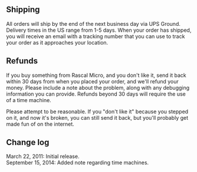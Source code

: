 ## Shipping ##

All orders will ship by the end of the next business day via UPS Ground. Delivery times in the US range from 1-5 days. When your order has shipped, you will receive an email with a tracking number that you can use to track your order as it approaches your location.

## Refunds ##

If you buy something from Rascal Micro, and you don't like it, send it back within 30 days from when you placed your order, and we'll refund your money. Please include a note about the problem, along with any debugging information you can provide. Refunds beyond 30 days will require the use of a time machine.

Please attempt to be reasonable. If you "don't like it" because you stepped on it, and now it's broken, you can still send it back, but you'll probably get made fun of on the internet.

## Change log ##

March 22, 2011: Initial release.<br />
September 15, 2014: Added note regarding time machines. 
